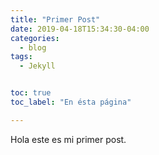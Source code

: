 ```yaml
---
title: "Primer Post"
date: 2019-04-18T15:34:30-04:00
categories:
  - blog
tags:
  - Jekyll


toc: true
toc_label: "En ésta página"

---
```


Hola este es mi primer post.
